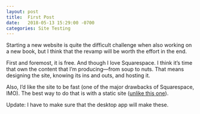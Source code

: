 ```yaml
---
layout: post
title:  First Post
date:   2018-05-13 15:29:00 -0700
categories: Site Testing
---
```

Starting a new website is quite the difficult challenge when also working on a new book, but I think that the revamp will be worth the effort in the end.

First and foremost, it is free. And though I love Squarespace. I think it’s time that own the content that I’m producing—from soup to nuts. That means designing the site, knowing its ins and outs, and hosting it.

Also, I’d like the site to be fast (one of the major drawbacks of Squarespace, IMO). The best way to do that is with a static site ([unlike this one][1]).

Update: I have to make sure that the desktop app will make these.

[1]:	http://natebarham.com